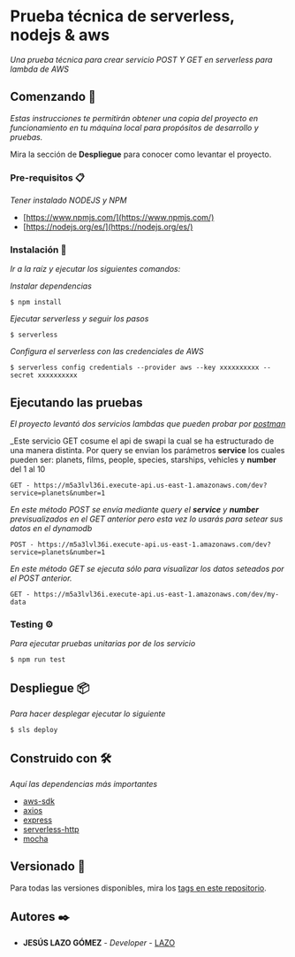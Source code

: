 # Prueba técnica de serverless, nodejs & aws

_Una prueba técnica para crear servicio POST Y GET en serverless para lambda de AWS_

## Comenzando 🚀

_Estas instrucciones te permitirán obtener una copia del proyecto en funcionamiento en tu máquina local para propósitos de desarrollo y pruebas._

Mira la sección de **Despliegue** para conocer como levantar el proyecto.


### Pre-requisitos 📋

_Tener instalado NODEJS y NPM_

* [https://www.npmjs.com/](https://www.npmjs.com/)
* [https://nodejs.org/es/](https://nodejs.org/es/)

### Instalación 🔧

_Ir a la raíz y ejecutar los siguientes comandos:_

_Instalar dependencias_

```
$ npm install
```

_Ejecutar serverless y seguir los pasos_

```
$ serverless
```
_Configura el serverless con las credenciales de AWS_

```
$ serverless config credentials --provider aws --key xxxxxxxxxx --secret xxxxxxxxxx
```

## Ejecutando las pruebas 

_El proyecto levantó dos servicios lambdas que pueden probar por [postman](https://www.postman.com/)_

_Este servicio GET cosume el api de swapi la cual se ha estructurado de una manera distinta. Por query se envian los parámetros **service** los cuales pueden ser: planets, films, people, species, starships, vehicles y **number** del 1 al 10
```
GET - https://m5a3lvl36i.execute-api.us-east-1.amazonaws.com/dev?service=planets&number=1
```
_En este método POST se envía mediante query el **service** y **number** previsualizados en el GET anterior pero esta vez lo usarás para setear sus datos en el dynamodb_
```
POST - https://m5a3lvl36i.execute-api.us-east-1.amazonaws.com/dev?service=planets&number=1
```

_En este método GET se ejecuta sólo para visualizar los datos seteados por el POST anterior._

```
GET - https://m5a3lvl36i.execute-api.us-east-1.amazonaws.com/dev/my-data
```

### Testing ⚙️

_Para ejecutar pruebas unitarias por de los servicio_

```
$ npm run test
```

## Despliegue 📦

_Para hacer desplegar ejecutar lo siguiente_

```
$ sls deploy
```

## Construido con 🛠️

_Aquí las dependencias más importantes_

* [aws-sdk](https://www.npmjs.com/package/aws-sdk)
* [axios](https://www.npmjs.com/package/axios) 
* [express](https://www.npmjs.com/package/express)
* [serverless-http](https://www.npmjs.com/package/serverless-http)
* [mocha](https://www.npmjs.com/package/mocha)


## Versionado 📌

Para todas las versiones disponibles, mira los [tags en este repositorio](https://github.com/jesuslg2019/prueba_tecnica/tree/master).

## Autores ✒️


* **JESÚS LAZO GÓMEZ** - *Developer* - [LAZO](https://github.com/jesuslg2019)
